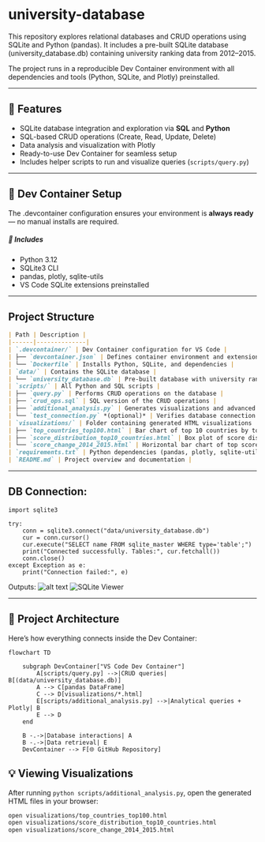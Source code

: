 # university-database
This repository explores relational databases and CRUD operations using SQLite and Python (pandas). It includes a pre-built SQLite database (university_database.db) containing university ranking data from 2012–2015.

The project runs in a reproducible Dev Container environment with all dependencies and tools (Python, SQLite, and Plotly) preinstalled.

---

## 🚀 Features

- SQLite database integration and exploration via **SQL** and **Python**
- SQL-based CRUD operations (Create, Read, Update, Delete)
- Data analysis and visualization with Plotly
- Ready-to-use Dev Container for seamless setup
- Includes helper scripts to run and visualize queries (`scripts/query.py`)

---

## 🧩 Dev Container Setup

The .devcontainer configuration ensures your environment is **always ready** — no manual installs are required.
##### 🔧 Includes
- Python 3.12
- SQLite3 CLI
- pandas, plotly, sqlite-utils
- VS Code SQLite extensions preinstalled

---

## Project Structure

```markdown
| Path | Description |
|------|--------------|
| `.devcontainer/` | Dev Container configuration for VS Code |
| ├── `devcontainer.json` | Defines container environment and extensions |
| └── `Dockerfile` | Installs Python, SQLite, and dependencies |
| `data/` | Contains the SQLite database |
| └── `university_database.db` | Pre-built database with university rankings (2012–2015) |
| `scripts/` | All Python and SQL scripts |
| ├── `query.py` | Performs CRUD operations on the database |
| ├── `crud_ops.sql` | SQL version of the CRUD operations |
| ├── `additional_analysis.py` | Generates visualizations and advanced queries |
| └── `test_connection.py` *(optional)* | Verifies database connection |
| `visualizations/` | Folder containing generated HTML visualizations |
| ├── `top_countries_top100.html` | Bar chart of top 10 countries by top-100 universities |
| ├── `score_distribution_top10_countries.html` | Box plot of score distributions |
| └── `score_change_2014_2015.html` | Horizontal bar chart of top score changes |
| `requirements.txt` | Python dependencies (pandas, plotly, sqlite-utils) |
| `README.md` | Project overview and documentation |
```

---

## DB Connection:

```
import sqlite3

try:
    conn = sqlite3.connect("data/university_database.db")
    cur = conn.cursor()
    cur.execute("SELECT name FROM sqlite_master WHERE type='table';")
    print("Connected successfully. Tables:", cur.fetchall())
    conn.close()
except Exception as e:
    print("Connection failed:", e)

```
Outputs:
![alt text](<screenshots/Screenshot 2025-10-06 at 4.53.46 PM.png>)
![SQLite Viewer](<screenshots/Screenshot 2025-10-06 at 4.57.12 PM.png>)

---

## 🧱 Project Architecture

Here’s how everything connects inside the Dev Container:

```mermaid
flowchart TD

    subgraph DevContainer["VS Code Dev Container"]
        A[scripts/query.py] -->|CRUD queries| B[(data/university_database.db)]
        A --> C[pandas DataFrame]
        C --> D[visualizations/*.html]
        E[scripts/additional_analysis.py] -->|Analytical queries + Plotly| B
        E --> D
    end

    B -.->|Database interactions| A
    B -.->|Data retrieval| E
    DevContainer --> F[🌐 GitHub Repository]
```

## 💡 Viewing Visualizations
After running `python scripts/additional_analysis.py`, open the generated HTML files in your browser:

```bash
open visualizations/top_countries_top100.html
open visualizations/score_distribution_top10_countries.html
open visualizations/score_change_2014_2015.html
